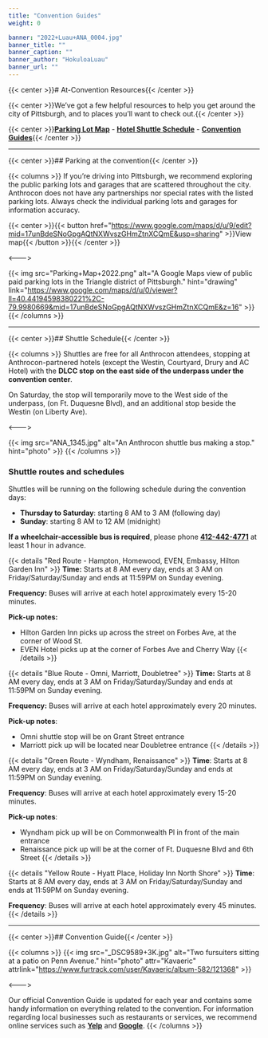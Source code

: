 ```yaml
---
title: "Convention Guides"
weight: 0

banner: "2022+Luau+ANA_0004.jpg"
banner_title: ""
banner_caption: ""
banner_author: "HokuloaLuau"
banner_url: ""
---
```


{{< center >}}# At-Convention Resources{{< /center >}}

{{< center >}}We’ve got a few helpful resources to help you get around the city of Pittsburgh, and to places you’ll want to check out.{{< /center >}}

{{< center >}}[**Parking Lot Map**](#parking-at-the-convention) - [**Hotel Shuttle Schedule**](#shuttle-schedule) - [**Convention Guides**](#convention-guide){{< /center >}}

***

{{< center >}}## Parking at the convention{{< /center >}}

{{< columns >}}
If you’re driving into Pittsburgh, we recommend exploring the public parking lots and garages that are scattered throughout the city. Anthrocon does not have any partnerships nor special rates with the listed parking lots. Always check the individual parking lots and garages for information accuracy.

{{< center >}}{{< button href="https://www.google.com/maps/d/u/9/edit?mid=17unBdeSNoGpgAQtNXWvszGHmZtnXCQmE&usp=sharing" >}}View map{{< /button >}}{{< /center >}}

<--->

{{< img src="Parking+Map+2022.png" alt="A Google Maps view of public paid parking lots in the Triangle district of Pittsburgh." hint="drawing" link="https://www.google.com/maps/d/u/0/viewer?ll=40.44194598380221%2C-79.9980669&mid=17unBdeSNoGpgAQtNXWvszGHmZtnXCQmE&z=16" >}}
{{< /columns >}}

***

{{< center >}}## Shuttle Schedule{{< /center >}}

{{< columns >}}
Shuttles are free for all Anthrocon attendees, stopping at Anthrocon-partnered hotels (except the Westin, Courtyard, Drury and AC Hotel) with the **DLCC stop on the east side of the underpass under the convention center**.

On Saturday, the stop will temporarily move to the West side of the underpass, (on Ft. Duquesne Blvd), and an additional stop beside the Westin (on Liberty Ave).

<--->

{{< img src="ANA_1345.jpg" alt="An Anthrocon shuttle bus making a stop." hint="photo" >}}
{{< /columns >}}

### Shuttle routes and schedules

Shuttles will be running on the following schedule during the convention days:

- **Thursday to Saturday**: starting 8 AM to 3 AM (following day)
- **Sunday**: starting 8 AM to 12 AM (midnight)

**If a wheelchair-accessible bus is required**, please phone [**412-442-4771**](tel:412-442-4771) at least 1 hour in advance.

{{< details "Red Route - Hampton, Homewood, EVEN, Embassy, Hilton Garden Inn" >}}
**Time:** Starts at 8 AM every day, ends at 3 AM on Friday/Saturday/Sunday and ends at 11:59PM on Sunday evening.

**Frequency:** Buses will arrive at each hotel approximately every 15-20 minutes.

**Pick-up notes:**

- Hilton Garden Inn picks up across the street on Forbes Ave, at the corner of Wood St.
- EVEN Hotel picks up at the corner of Forbes Ave and Cherry Way
{{< /details >}}

{{< details "Blue Route - Omni, Marriott, Doubletree" >}}
**Time:** Starts at 8 AM every day, ends at 3 AM on Friday/Saturday/Sunday and ends at 11:59PM on Sunday evening.

**Frequency:** Buses will arrive at each hotel approximately every 20 minutes.

**Pick-up notes**:

- Omni shuttle stop will be on Grant Street entrance
- Marriott pick up will be located near Doubletree entrance
{{< /details >}}

{{< details "Green Route - Wyndham, Renaissance" >}}
**Time**: Starts at 8 AM every day, ends at 3 AM on Friday/Saturday/Sunday and ends at 11:59PM on Sunday evening.

**Frequency**: Buses will arrive at each hotel approximately every 15-20 minutes.

**Pick-up notes**:

- Wyndham pick up will be on Commonwealth Pl in front of the main entrance
- Renaissance pick up will be at the corner of Ft. Duquesne Blvd and 6th Street
{{< /details >}}

{{< details "Yellow Route - Hyatt Place, Holiday Inn North Shore" >}}
**Time**: Starts at 8 AM every day, ends at 3 AM on Friday/Saturday/Sunday and ends at 11:59PM on Sunday evening.

**Frequency**: Buses will arrive at each hotel approximately every 45 minutes.
{{< /details >}}

***

{{< center >}}## Convention Guide{{< /center >}}

{{< columns >}}
{{< img src="_DSC9589+3K.jpg" alt="Two fursuiters sitting at a patio on Penn Avenue." hint="photo" attr="Kavaeric" attrlink="https://www.furtrack.com/user/Kavaeric/album-582/121368" >}}

<--->

Our official Convention Guide is updated for each year and contains some handy information on everything related to the convention. For information regarding local businesses such as restaurants or services, we recommend online services such as [**Yelp**](https://yelp.com) and [**Google**](https://www.google.com/maps).
{{< /columns >}}
